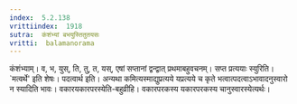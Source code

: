 ```yaml
---
index:  5.2.138
vrittiindex:  1918
sutra:  कंशंभ्यां बभयुस्तितुतयसः
vritti:  balamanorama 
---
```


कंशंभ्याम्। व, भ, युस्, ति, तु, त, यस्, एषां सप्तानां द्वन्द्वात् प्रथमाबहुवचनम्। सप्त प्रत्ययाः स्युरिति। `मत्वर्थे' इति शेषः। पदत्वार्थ इति। अन्यथा कमित्यस्माद्युप्रत्यये यप्रत्यये च कृते भत्वात्पदत्वाऽभावादनुस्वारो न स्यादिति भावः। वकारयकारपरस्येति-बहुव्रीहि। वकारपरकस्य यकारपरकस्य चानुस्वारस्येत्यर्थः। 

